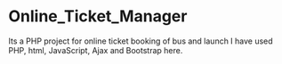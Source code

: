 # Online_Ticket_Manager
Its a PHP project for online ticket booking of bus and launch
I have used PHP, html, JavaScript, Ajax and Bootstrap here.
